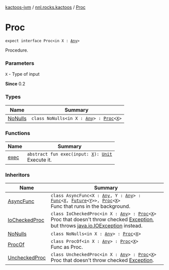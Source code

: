 [kactoos-jvm](../../index.md) / [nnl.rocks.kactoos](../index.md) / [Proc](./index.md)

# Proc

`expect interface Proc<in X : `[`Any`](https://kotlinlang.org/api/latest/jvm/stdlib/kotlin/-any/index.html)`>`

Procedure.

### Parameters

`X` - Type of input

**Since**
0.2

### Types

| Name | Summary |
|---|---|
| [NoNulls](-no-nulls/index.md) | `class NoNulls<in X : `[`Any`](https://kotlinlang.org/api/latest/jvm/stdlib/kotlin/-any/index.html)`> : `[`Proc`](./index.md)`<`[`X`](-no-nulls/index.md#X)`>` |

### Functions

| Name | Summary |
|---|---|
| [exec](exec.md) | `abstract fun exec(input: `[`X`](index.md#X)`): `[`Unit`](https://kotlinlang.org/api/latest/jvm/stdlib/kotlin/-unit/index.html)<br>Execute it. |

### Inheritors

| Name | Summary |
|---|---|
| [AsyncFunc](../../nnl.rocks.kactoos.func/-async-func/index.md) | `class AsyncFunc<X : `[`Any`](https://kotlinlang.org/api/latest/jvm/stdlib/kotlin/-any/index.html)`, Y : `[`Any`](https://kotlinlang.org/api/latest/jvm/stdlib/kotlin/-any/index.html)`> : `[`Func`](../-func/index.md)`<`[`X`](../../nnl.rocks.kactoos.func/-async-func/index.md#X)`, `[`Future`](http://docs.oracle.com/javase/8/docs/api/java/util/concurrent/Future.html)`<`[`Y`](../../nnl.rocks.kactoos.func/-async-func/index.md#Y)`>>, `[`Proc`](./index.md)`<`[`X`](../../nnl.rocks.kactoos.func/-async-func/index.md#X)`>`<br>Func that runs in the background. |
| [IoCheckedProc](../../nnl.rocks.kactoos.func/-io-checked-proc/index.md) | `class IoCheckedProc<in X : `[`Any`](https://kotlinlang.org/api/latest/jvm/stdlib/kotlin/-any/index.html)`> : `[`Proc`](./index.md)`<`[`X`](../../nnl.rocks.kactoos.func/-io-checked-proc/index.md#X)`>`<br>Proc that doesn't throw checked [Exception](https://kotlinlang.org/api/latest/jvm/stdlib/kotlin/-exception/index.html), but throws [java.io.IOException](http://docs.oracle.com/javase/8/docs/api/java/io/IOException.html) instead. |
| [NoNulls](-no-nulls/index.md) | `class NoNulls<in X : `[`Any`](https://kotlinlang.org/api/latest/jvm/stdlib/kotlin/-any/index.html)`> : `[`Proc`](./index.md)`<`[`X`](-no-nulls/index.md#X)`>` |
| [ProcOf](../../nnl.rocks.kactoos.func/-proc-of/index.md) | `class ProcOf<in X : `[`Any`](https://kotlinlang.org/api/latest/jvm/stdlib/kotlin/-any/index.html)`> : `[`Proc`](./index.md)`<`[`X`](../../nnl.rocks.kactoos.func/-proc-of/index.md#X)`>`<br>Func as Proc. |
| [UncheckedProc](../../nnl.rocks.kactoos.func/-unchecked-proc/index.md) | `class UncheckedProc<in X : `[`Any`](https://kotlinlang.org/api/latest/jvm/stdlib/kotlin/-any/index.html)`> : `[`Proc`](./index.md)`<`[`X`](../../nnl.rocks.kactoos.func/-unchecked-proc/index.md#X)`>`<br>Proc that doesn't throw checked [Exception](https://kotlinlang.org/api/latest/jvm/stdlib/kotlin/-exception/index.html). |

